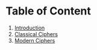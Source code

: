# Table of Content
1. [Introduction](introduction.ipynb)
2. [Classical Ciphers](classical_ciphers.ipynb)
3. [Modern Ciphers](modern_ciphers.ipynb)

